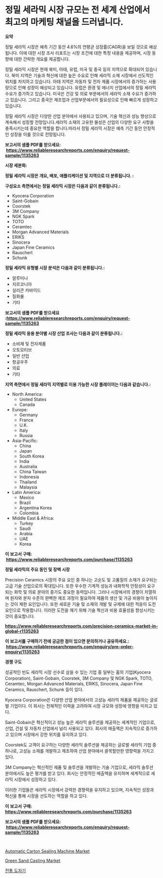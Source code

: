 <p><h1>정밀 세라믹 시장 규모는 전 세계 산업에서 최고의 마케팅 채널을 드러냅니다.</h1></p><p><strong>요약</strong></p>
<p><p>정밀 세라믹 시장은 예측 기간 동안 4.6%의 연평균 성장률(CAGR)을 보일 것으로 예상됩니다. 이에 대한 시장 조사 리포트는 시장 조건에 대한 특정 내용을 제공하며, 시장 동향에 대한 간략한 개요를 제공합니다.</p><p>정밀 세라믹 시장은 현재 북미, 아태, 유럽, 미국 및 중국 등의 지역으로 확대되어 있습니다. 북미 지역은 기술과 혁신에 대한 높은 수요로 인해 세라믹 소재 시장에서 선도적인 위치를 차지하고 있습니다. 아태 지역은 자동차 및 전자 제품 시장에서의 증가하는 사용량으로 인해 성장이 예상되고 있습니다. 유럽은 환경 및 에너지 산업에서의 정밀 세라믹 수요가 증가하고 있습니다. 미국은 건강 및 의료 부문에서의 세라믹 소재 수요가 증가하고 있습니다. 그리고 중국은 제조업과 산업부문에서의 필요성으로 인해 빠르게 성장하고 있습니다.</p><p>정밀 세라믹 시장은 다양한 산업 분야에서 사용되고 있으며, 기술 혁신과 성능 향상으로 계속해서 성장할 전망입니다.세라믹 소재의 고유한 물성은 산업의 다양한 요구 사항을 충족시키는데 중요한 역할을 합니다.따라서 정밀 세라믹 시장은 예측 기간 동안 안정적인 성장을 이룰 것으로 전망됩니다.</p></p>
<p><strong>보고서의 샘플 PDF를 받으세요: &nbsp;<a href="https://www.reliableresearchreports.com/enquiry/request-sample/1135263">https://www.reliableresearchreports.com/enquiry/request-sample/1135263</a></strong></p>
<p><strong>시장 세분화:</strong></p>
<p><strong> 정밀 세라믹 시장은 개요, 배포, 애플리케이션 및 지역으로 더 분류됩니다. :</strong></p>
<p><strong>구성요소 측면에서는 정밀 세라믹 시장은 다음과 같이 분류됩니다.:</strong></p>
<p><ul><li>Kyocera Corporation</li><li>Saint-Gobain</li><li>Coorstek</li><li>3M Company</li><li>NGK Spark</li><li>TOTO</li><li>Ceramtec</li><li>Morgan Advanced Materials</li><li>ERIKS</li><li>Sinocera</li><li>Japan Fine Ceramics</li><li>Rauschert</li><li>Schunk</li></ul></p>
<p><strong> 정밀 세라믹 유형별 시장 분석은 다음과 같이 분류됩니다.:</strong></p>
<p><ul><li>알루미나</li><li>지르코니아</li><li>실리콘 카바이드</li><li>질화물</li><li>기타</li></ul></p>
<p><strong>보고서의 샘플 PDF를 받으세요 :<a href="https://www.reliableresearchreports.com/enquiry/request-sample/1135263">https://www.reliableresearchreports.com/enquiry/request-sample/1135263</a></strong></p>
<p><strong> 정밀 세라믹 응용 분야별 시장 산업 조사는 다음과 같이 분류됩니다.:</strong></p>
<p><ul><li>소비재 및 전자제품</li><li>오토모티브</li><li>일반 산업</li><li>항공우주</li><li>의료</li><li>기타</li></ul></p>
<p><strong>지역 측면에서 정밀 세라믹 지역별로 이용 가능한 시장 플레이어는 다음과 같습니다.:</strong></p>
<p><ul>
    <li>
        North America:
        <ul>
            <li>United States</li>
            <li>Canada</li>
        </ul>
    </li>
    <li>
        Europe:
        <ul>
            <li>Germany</li>
            <li>France</li>
            <li>U.K.</li>
            <li>Italy</li>
            <li>Russia</li>
        </ul>
    </li>
    <li>
        Asia-Pacific:
        <ul>
            <li>China</li>
            <li>Japan</li>
            <li>South Korea</li>
            <li>India</li>
            <li>Australia</li>
            <li>China Taiwan</li>
            <li>Indonesia</li>
            <li>Thailand</li>
            <li>Malaysia</li>
        </ul>
    </li>
    <li>
        Latin America:
        <ul>
            <li>Mexico</li>
            <li>Brazil</li>
            <li>Argentina Korea</li>
            <li>Colombia</li>
        </ul>
    </li>
    <li>
        Middle East & Africa:
        <ul>
            <li>Turkey</li>
            <li>Saudi</li>
            <li>Arabia</li>
            <li>UAE</li>
            <li>Korea</li>
        </ul>
    </li>
    </ul></p>
<p><strong>이 보고서 구매: &nbsp;<a href="https://www.reliableresearchreports.com/purchase/1135263">https://www.reliableresearchreports.com/purchase/1135263</a></strong></p>
<p><strong>정밀 세라믹의 주요 동인 및 장벽 시장</strong></p>
<p><p>Precision Ceramics 시장의 주요 요인 중 하나는 고순도 및 고품질의 소재가 요구되는 고급 기술 산업으로의 확대입니다. 또한 우수한 기계적 성능과 내화학적 안정성이 요구되는 화학 및 의료 분야의 증가도 중요한 동력입니다. 그러나 시장에서의 경쟁이 치열하며 원자와 분자 수준의 완벽한 제조 과정이 필요하여 제품의 생산 및 가공 비용이 높아지는 것이 제한 요인입니다. 또한 새로운 기술 및 소재의 개발 및 규제에 대한 적응이 도전 요인으로 작용합니다. 이러한 도전을 깨기 위해 기술 혁신과 비용 효율성을 향상시키는 것이 중요합니다.</p></p>
<p><strong><a href="https://www.reliableresearchreports.com/precision-ceramics-market-in-global-r1135263">https://www.reliableresearchreports.com/precision-ceramics-market-in-global-r1135263</a></strong></p>
<p><strong>이 보고서를 구매하기 전에 궁금한 점이 있으면 문의하거나 공유하세요.: &nbsp;<a href="https://www.reliableresearchreports.com/enquiry/pre-order-enquiry/1135263">https://www.reliableresearchreports.com/enquiry/pre-order-enquiry/1135263</a></strong></p>
<p><strong>경쟁 구도</strong></p>
<p><p>성공적인 빈도 세라믹 시장 선수로 삼을 수 있는 기업 중 일부는 홈의 기업(Kyocera Corporation), Saint-Gobain, Coorstek, 3M Company 및 NGK Spark, TOTO, Ceramtec, Morgan Advanced Materials, ERIKS, Sinocera, Japan Fine Ceramics, Rauschert, Schunk 등이 있다.</p><p>Kyocera Corporation은 다양한 산업 분야에서의 고성능 세라믹 제품을 제공하는 글로벌 기업이다. 이 회사는 전체적인 이력을 고려하여 시장 규모와 성장에 영향을 미치고 있다. </p><p>Saint-Gobain은 혁신적이고 성능 높은 세라믹 솔루션을 제공하는 세계적인 기업으로, 산업, 건설 및 자동차 산업에서 널리 사용되고 있다. 회사의 매출액은 지속적으로 증가하고 있으며 시장에서 강한 위치를 유지하고 있다. </p><p>Coorstek도 고객이 요구하는 다양한 세라믹 솔루션을 제공하는 글로벌 세라믹 기업 중 하나로, 고성능 소재를 개발하고 제조하여 산업 분야에서 괄목할만한 영향력을 가지고 있다. </p><p>3M Company는 혁신적인 제품 및 솔루션을 개발하는 기술 기업으로, 세라믹 솔루션 분야에서도 높은 평가를 받고 있다. 회사는 안정적인 매출액을 유지하며 세계적으로 세라믹 시장에서 성장하고 있다. </p><p>이러한 기업들은 세라믹 시장에서 강력한 경쟁력을 유지하고 있으며, 지속적인 성장과 혁신을 통해 시장을 선도하는 역할을 하고 있다.</p></p>
<p><strong>이 보고서 구매: &nbsp; <a href="https://www.reliableresearchreports.com/purchase/1135263">https://www.reliableresearchreports.com/purchase/1135263</a></strong></p>
<p><strong>보고서의 샘플 PDF를 받으세요: &nbsp;<a href="https://www.reliableresearchreports.com/enquiry/request-sample/1135263">https://www.reliableresearchreports.com/enquiry/request-sample/1135263</a></strong><strong></strong></p>
<p>&nbsp;</p>
<p><p><a href="https://github.com/dx0328/Market-Research-Report-List-2/blob/main/automatic-carton-sealing-machine-market.md">Automatic Carton Sealing Machine Market</a></p><p><a href="https://github.com/Glendatilghmankmgz0rbhwpy/Market-Research-Report-List-2/blob/main/green-sand-casting-market.md">Green Sand Casting Market</a></p><p><a href="https://github.com/fernandotryO5lson96765/Market-Research-Report-List-1/blob/main/993268126629.md">전통 도자기</a></p></p>